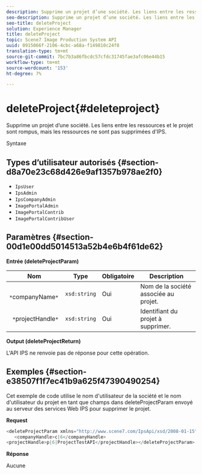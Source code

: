 ```yaml
---
description: Supprime un projet d’une société. Les liens entre les ressources et le projet sont rompus, mais les ressources ne sont pas supprimées d'IPS.
seo-description: Supprime un projet d’une société. Les liens entre les ressources et le projet sont rompus, mais les ressources ne sont pas supprimées d'IPS.
seo-title: deleteProject
solution: Experience Manager
title: deleteProject
topic: Scene7 Image Production System API
uuid: 0915066f-2106-4cbc-a68a-f149810c24f8
translation-type: tm+mt
source-git-commit: 7bc7b3a86fbcdc57cfdc31745fae3afc06e44b15
workflow-type: tm+mt
source-wordcount: '153'
ht-degree: 7%

---
```



# deleteProject{#deleteproject}

Supprime un projet d’une société. Les liens entre les ressources et le projet sont rompus, mais les ressources ne sont pas supprimées d&#39;IPS.

Syntaxe

## Types d’utilisateur autorisés {#section-d8a70e23c68d426e9af1357b978ae2f0}

* `IpsUser`
* `IpsAdmin`
* `IpsCompanyAdmin`
* `ImagePortalAdmin`
* `ImagePortalContrib`
* `ImagePortalContribUser`

## Paramètres {#section-00d1e00dd5014513a52b4e6b4f61de62}

**Entrée (deleteProjectParam)**

| Nom | Type | Obligatoire | Description |
|---|---|---|---|
| ` *`companyName`*` | `xsd:string` | Oui | Nom de la société associée au projet. |
| ` *`projectHandle`*` | `xsd:string` | Oui | Identifiant du projet à supprimer. |

**Output (deleteProjectReturn)**

L&#39;API IPS ne renvoie pas de réponse pour cette opération.

## Exemples {#section-e38507f1f7ec41b9a625f47390490254}

Cet exemple de code utilise le nom d&#39;utilisateur de la société et le nom d&#39;utilisateur du projet en tant que champs dans deleteProjectParam envoyé au serveur des services Web IPS pour supprimer le projet.

**Request**

```java
<deleteProjectParam xmlns="http://www.scene7.com/IpsApi/xsd/2008-01-15">
   <companyHandle>c|6</companyHandle>
<projectHandle>p|6|ProjectTestAPI</projectHandle></deleteProjectParam>
```

**Réponse**

Aucune
